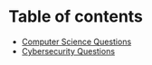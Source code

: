 # Table of contents
- [Computer Science Questions](./computer-science)
- [Cybersecurity Questions](./cyber-security)
